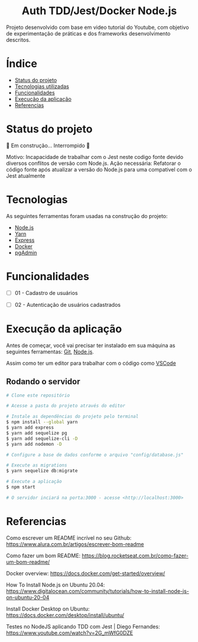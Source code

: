 <h1 align="center"> Auth TDD/Jest/Docker Node.js</h1>

<p>Projeto desenvolvido com base em video tutorial do Youtube, com objetivo de experimentação de práticas e dos frameworks desenvolvimento descritos.</p>


# Índice

* [Status do projeto](#Status-do-projeto)
* [Tecnologias utilizadas](#Tecnologias)
* [Funcionalidades](#Funcionalidades)
* [Execução da aplicação](#Execução-da-aplicação)
* [Referencias](#Referencias)


# Status do projeto

🚧 Em construção... Interrompido 🚧

Motivo: Incapacidade de trabalhar com o Jest neste codigo fonte devido diversos conflitos de versão com Node.js. 
Ação necessária: Refatorar o código fonte após atualizar a versão do Node.js para uma compativel com o Jest atualmente


# Tecnologias

As seguintes ferramentas foram usadas na construção do projeto:

- [Node.js](https://nodejs.org/en/)
- [Yarn](https://yarnpkg.com)
- [Express](https://expressjs.com/pt-br/)
- [Docker](https://www.docker.com)
- [pgAdmin](https://www.pgadmin.org)


# Funcionalidades

- [ ] 01 - Cadastro de usuários
- [ ] 02 - Autenticação de usuários cadastrados


# Execução da aplicação

Antes de começar, você vai precisar ter instalado em sua máquina as seguintes ferramentas:
[Git](https://git-scm.com), [Node.js](https://nodejs.org/en/). 

Assim como ter um editor para trabalhar com o código como [VSCode](https://code.visualstudio.com/)

## Rodando o servidor

```bash
# Clone este repositório

# Acesse a pasta do projeto através do editor

# Instale as dependências do projeto pelo terminal
$ npm install --global yarn
$ yarn add express
$ yarn add sequelize pg
$ yarn add sequelize-cli -D
$ yarn add nodemon -D

# Configure a base de dados conforme o arquivo "config/database.js"

# Execute as migrations
$ yarn sequelize db:migrate

# Execute a aplicação
$ npm start

# O servidor inciará na porta:3000 - acesse <http://localhost:3000>
```


# Referencias

Como escrever um README incrível no seu Github:
https://www.alura.com.br/artigos/escrever-bom-readme

Como fazer um bom README:
https://blog.rocketseat.com.br/como-fazer-um-bom-readme/

Docker overview:
https://docs.docker.com/get-started/overview/

How To Install Node.js on Ubuntu 20.04:
https://www.digitalocean.com/community/tutorials/how-to-install-node-js-on-ubuntu-20-04

Install Docker Desktop on Ubuntu:
https://docs.docker.com/desktop/install/ubuntu/

Testes no NodeJS aplicando TDD com Jest | Diego Fernandes: 
https://www.youtube.com/watch?v=2G_mWfG0DZE